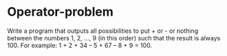 # Operator-problem

Write a program that outputs all possibilities to put + or - or nothing between the numbers 1, 2, ..., 9 (in this
order) such that the result is always 100. For example: 1 + 2 + 34 – 5 + 67 – 8 + 9 = 100.
